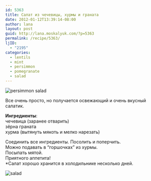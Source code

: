 ```yaml
---
id: 5363
title: Салат из чечевицы, хурмы и граната
date: 2012-01-12T13:39:14-08:00
author: lana
layout: post
guid: http://lana.moskalyuk.com/?p=5363
permalink: /recipe/5363/
ljID:
  - "2195"
categories:
  - lentils
  - mint
  - persimmon
  - pomegranate
  - salad
---
```

![persimmon salad](http://farm8.staticflickr.com/7146/6686119219_01f963e5a5_z.jpg)

Все очень просто, но получается освежающий и очень вкусный салатик.

**Ингредиенты**:  
чечевица (заранее отварить)  
зёрна граната  
хурма (вытянуть мякоть и мелко нарезать)

Соединить все ингредиенты. Посолить и поперчить.  
Можно подавать в &#8220;горшочках&#8221; из хурмы.  
Посыпать мятой.  
Приятного аппетита!  
*Салат хорошо хранится в холодильнике несколько дней.

![salad](http://farm8.staticflickr.com/7169/6686118721_b639d44cdc_z.jpg)